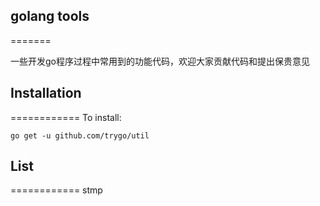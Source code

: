 ## golang tools
=======

一些开发go程序过程中常用到的功能代码，欢迎大家贡献代码和提出保贵意见


## Installation
============
To install:

    go get -u github.com/trygo/util
	
	
## List
============
stmp

	